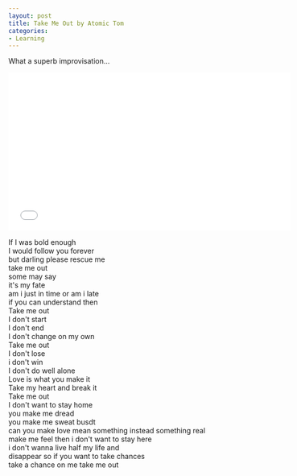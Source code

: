 ```yaml
---
layout: post
title: Take Me Out by Atomic Tom
categories:
- Learning
---
```


What a superb improvisation...

<iframe width="560" height="315" src="//www.youtube.com/embed/NAllFWSl998" frameborder="0" allowfullscreen></iframe>

If I was bold enough <br>
I would follow you forever <br>
but darling please rescue me <br>
take me out <br>
some may say <br>
it's my fate <br>
am i just in time or am i late <br>
if you can understand then <br>
Take me out <br>
I don't start <br>
I don't end <br>
I don't change on my own <br>
Take me out <br>
I don't lose <br>
i don't win <br>
I don't do well alone <br>
Love is what you make it <br>
Take my heart and break it <br>
Take me out <br>
I don't want to stay home <br>
you make me dread <br>
you make me sweat busdt <br>
can you make love mean something instead something real <br>
make me feel then i don't want to stay here <br>
i don't wanna live half my life and <br>
disappear so if you want to take chances <br>
take a chance on me take me out <br>
